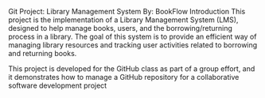 Git Project: Library Management System
By: BookFlow
Introduction
This project is the implementation of a Library Management System (LMS), designed to help manage books, users, and the borrowing/returning process in a library. The goal of this system is to provide an efficient way of managing library resources and tracking user activities related to borrowing and returning books.

This project is developed for the GitHub class as part of a group effort, and it demonstrates how to manage a GitHub repository for a collaborative software development project
